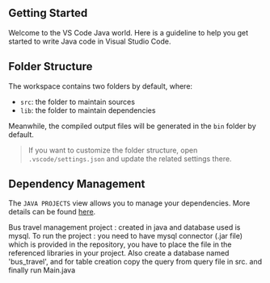 ## Getting Started

Welcome to the VS Code Java world. Here is a guideline to help you get started to write Java code in Visual Studio Code.

## Folder Structure

The workspace contains two folders by default, where:

- `src`: the folder to maintain sources
- `lib`: the folder to maintain dependencies

Meanwhile, the compiled output files will be generated in the `bin` folder by default.

> If you want to customize the folder structure, open `.vscode/settings.json` and update the related settings there.

## Dependency Management

The `JAVA PROJECTS` view allows you to manage your dependencies. More details can be found [here](https://github.com/microsoft/vscode-java-dependency#manage-dependencies).




<!-- Details about project  -->
Bus travel management project : 
created in java and database used is mysql.
To run the project :
you need to have mysql connector (.jar file) which is provided in the repository, you have to place the file in the referenced libraries in your project.
Also create a database named 'bus_travel', and for table creation copy the query from query file in src.
and finally run Main.java 
